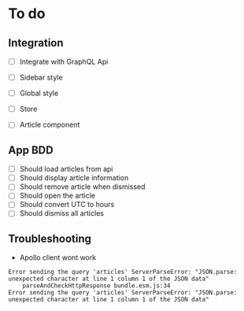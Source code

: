 # To do

## Integration
- [ ] Integrate with GraphQL Api
- [ ] Sidebar style
- [ ] Global style
- [ ] Store
- [ ] Article component


## App BDD
- [ ] Should load articles from api
- [ ] Should display article information
- [ ] Should remove article when dismissed
- [ ] Should open the article
- [ ] Should convert UTC to hours
- [ ] Should dismiss all articles

## Troubleshooting
- Apollo client wont work
```
Error sending the query 'articles' ServerParseError: "JSON.parse: unexpected character at line 1 column 1 of the JSON data"
    parseAndCheckHttpResponse bundle.esm.js:34
Error sending the query 'articles' ServerParseError: "JSON.parse: unexpected character at line 1 column 1 of the JSON data"
```

